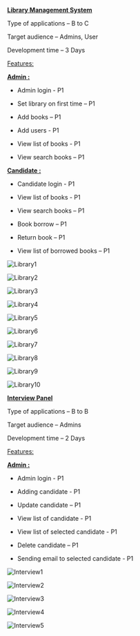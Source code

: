 

**<u>Library Management System</u>**

Type of applications – B to C

Target audience – Admins, User

Development time – 3 Days

<u>Features:</u>

**<u>Admin :</u>**

- Admin login - P1

- Set library on first time – P1

- Add books – P1

- Add users - P1

- View list of books - P1

- View search books – P1

**<u>Candidate :</u>**

- Candidate login - P1

- View list of books - P1

- View search books – P1

- Book borrow – P1

- Return book – P1

- View list of borrowed books – P1

![Library1](https://github.com/sakthiaj29/ConsoleApplication/assets/159148814/c75e00f8-7c46-40b3-9e80-23918f38f490)

![Library2](https://github.com/sakthiaj29/ConsoleApplication/assets/159148814/339041c6-b250-4bfe-ac8a-186b4aafdb17)

![Library3](https://github.com/sakthiaj29/ConsoleApplication/assets/159148814/71712987-ff1f-48aa-8f58-2b15b298cdc5)

![Library4](https://github.com/sakthiaj29/ConsoleApplication/assets/159148814/d20d500b-ebdc-4cb5-86ac-2e76f24978f5)

![Library5](https://github.com/sakthiaj29/ConsoleApplication/assets/159148814/103dd5fd-04a9-41e4-87e8-43c0ef073ff8)

![Library6](https://github.com/sakthiaj29/ConsoleApplication/assets/159148814/69c688d4-ea85-49ea-aec7-1f4b22e2b22d)

![Library7](https://github.com/sakthiaj29/ConsoleApplication/assets/159148814/bdffe609-f17c-40f8-8d87-b0a0e889bf66)

![Library8](https://github.com/sakthiaj29/ConsoleApplication/assets/159148814/0da100e9-d7e9-41e1-80b6-ae7dcdaef3b4)

![Library9](https://github.com/sakthiaj29/ConsoleApplication/assets/159148814/098d1c50-64d8-4799-8409-02a55392076d)

![Library10](https://github.com/sakthiaj29/ConsoleApplication/assets/159148814/66d42344-d231-4988-a4e9-6e6e90267812)



**<u>Interview Panel</u>**

Type of applications – B to B

Target audience – Admins

Development time – 2 Days

<u>Features:</u>

**<u>Admin :</u>**

- Admin login - P1

- Adding candidate - P1

- Update candidate – P1

- View list of candidate - P1

- View list of selected candidate - P1

- Delete candidate – P1

- Sending email to selected candidate - P1

![Interview1](https://github.com/sakthiaj29/ConsoleApplication/assets/159148814/e8a2676a-0f23-47c4-888e-c249d3097a3f)

![Interview2](https://github.com/sakthiaj29/ConsoleApplication/assets/159148814/daefdb65-f411-433a-9f0a-f7f010fcf532)

![Interview3](https://github.com/sakthiaj29/ConsoleApplication/assets/159148814/4bc7e5a8-a939-4260-966a-f9f361aa91b2)

![Interview4](https://github.com/sakthiaj29/ConsoleApplication/assets/159148814/c9dc6d89-a886-4de0-b698-325791db5659)

![Interview5](https://github.com/sakthiaj29/ConsoleApplication/assets/159148814/fa6d28ec-e1de-4f72-94c0-b9ab3a78f692)
